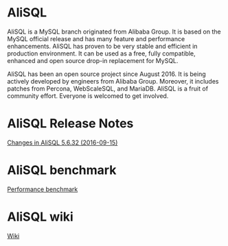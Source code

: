 # AliSQL
AliSQL is a MySQL branch originated from Alibaba Group. It is based on the MySQL official release and has many feature and performance enhancements. AliSQL has proven to be very stable and efficient in production environment. It can be used as a free, fully compatible, enhanced and open source drop-in replacement for MySQL.

AliSQL has been an open source project since August 2016. It is being actively developed by engineers from Alibaba Group. Moreover, it includes patches from Percona, WebScaleSQL, and MariaDB. AliSQL is a fruit of community effort. Everyone is welcomed to get involved.
# AliSQL Release Notes

[Changes in AliSQL 5.6.32 (2016-09-15) ](https://github.com/xpchild/SQL/wiki/Changes-in-AliSQL-5.6.32-(2016-09-15))

# AliSQL benchmark
[Performance benchmark ](https://github.com/xpchild/SQL/wiki/AliSQL-Performance-benchmark)
# AliSQL wiki
[Wiki](https://github.com/xpchild/SQL/wiki)
